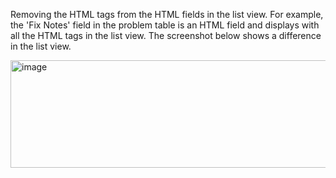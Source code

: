 Removing the HTML tags from the HTML fields in the list view.
For example, the 'Fix Notes' field in the problem table is an HTML field and displays with all the HTML tags in the list view.
The screenshot below shows a difference in the list view.

<img width="1255" height="172" alt="image" src="https://github.com/user-attachments/assets/bff0f4ce-2d63-4ed9-9e70-3f3e27cc3f18" />
